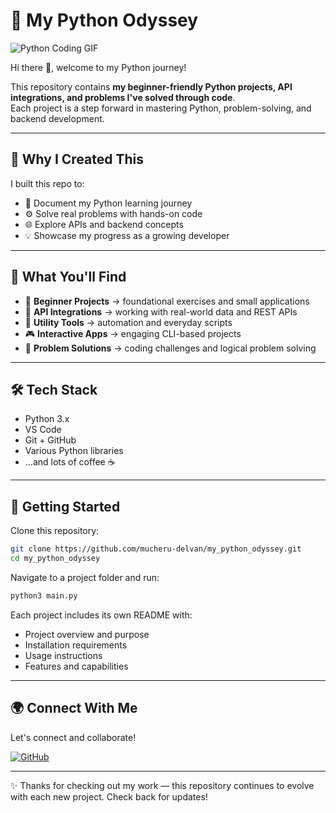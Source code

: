 # 🐍 My Python Odyssey
![Python Coding GIF](https://media.giphy.com/media/v1.Y2lkPTc5MGI3NjExNzh1M2Jwb3o5bnhubWFraHh6ZW1la3kwdW4yemY1Zm40cGtkNXBpciZlcD12MV9naWZzX3NlYXJjaCZjdD1n/UIN7Andwh7kDZGUvmt/giphy.gif)

Hi there 👋, welcome to my Python journey!

This repository contains **my beginner-friendly Python projects, API integrations, and problems I've solved through code**.  
Each project is a step forward in mastering Python, problem-solving, and backend development.

---

## 🌱 Why I Created This
I built this repo to:
- 🧩 Document my Python learning journey  
- ⚙️ Solve real problems with hands-on code  
- 🌐 Explore APIs and backend concepts  
- 💡 Showcase my progress as a growing developer  

---

## 📂 What You'll Find
- 🧠 **Beginner Projects** → foundational exercises and small applications  
- 🤖 **API Integrations** → working with real-world data and REST APIs  
- 🔧 **Utility Tools** → automation and everyday scripts  
- 🎮 **Interactive Apps** → engaging CLI-based projects  
- 🧮 **Problem Solutions** → coding challenges and logical problem solving  

---

## 🛠 Tech Stack
* Python 3.x
* VS Code
* Git + GitHub
* Various Python libraries 
* …and lots of coffee ☕

---

## 🚀 Getting Started
Clone this repository:
```bash
git clone https://github.com/mucheru-delvan/my_python_odyssey.git
cd my_python_odyssey
```

Navigate to a project folder and run:
```bash
python3 main.py
```

Each project includes its own README with:
- Project overview and purpose
- Installation requirements
- Usage instructions
- Features and capabilities

---

## 🌍 Connect With Me
Let's connect and collaborate!

[![GitHub](https://img.shields.io/badge/GitHub-100000?style=for-the-badge&logo=github&logoColor=white)](https://github.com/mucheru-delvan)

---

✨ Thanks for checking out my work — this repository continues to evolve with each new project. Check back for updates!

